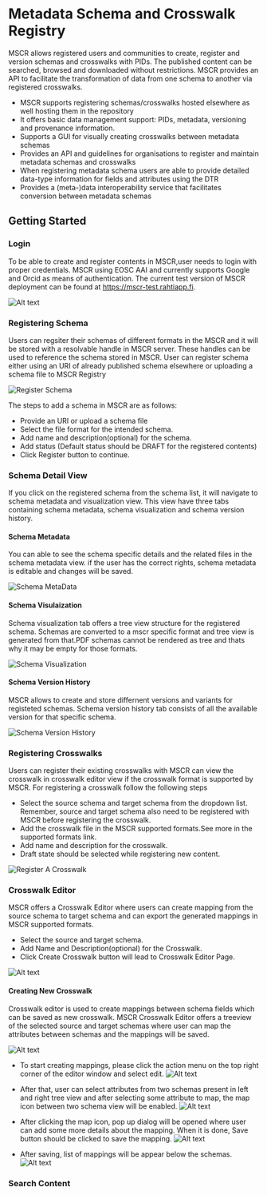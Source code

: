 # Metadata Schema and Crosswalk Registry
MSCR allows registered users and communities to create, register and version schemas and crosswalks with PIDs. The published content can be searched, browsed and downloaded without restrictions. MSCR provides an API to facilitate the transformation of data from one schema to another via registered crosswalks. 

- MSCR supports registering schemas/crosswalks hosted elsewhere as well hosting them in the repository
- It offers basic data management support: PIDs, metadata, versioning and provenance information.
- Supports a GUI for visually creating crosswalks between metadata schemas
- Provides an API and guidelines for organisations to register and maintain metadata schemas and crosswalks
- When registering metadata schema users are able to provide detailed data-type information for fields and attributes using the DTR
- Provides a (meta-)data interoperability service that facilitates conversion between metadata schemas

## Getting Started

### Login
To be able to create and register contents in MSCR,user needs to login with proper credentials. MSCR using EOSC AAI and currently supports Google and Orcid as means of authentication. The current test version of MSCR deployment can be found at https://mscr-test.rahtiapp.fi.

![Alt text](mscr_home.png)


### Registering Schema
Users can regsiter their schemas of different formats in the MSCR and it will be stored with a resolvable handle in MSCR server. These handles can be used to reference the schema stored in MSCR. User can register schema either using an URI of already published schema elsewhere or uploading a schema file to MSCR Registry

![Register Schema](register-schema.png)

The steps to add a schema in MSCR are as follows:

- Provide an URI or upload a schema file
- Select the file format for the intended schema.
- Add name and description(optional) for the schema.
- Add status (Default status should be DRAFT for the registered contents)
- Click Register button to continue.

### Schema Detail View
If you click on the registered schema from the schema list, it will navigate to schema metadata and visualization view. This view have three tabs containing schema metadata, schema visualization and schema version history.

#### Schema Metadata 
You can able to see the schema specific details and the related files in the schema metadata view. if the user has the correct rights, schema metadata is editable and changes will be saved.

![Schema MetaData](schema-metadata.png)

#### Schema Visulaization
Schema visualization tab offers a tree view structure for the registered schema. Schemas are converted to a mscr specific format and tree view is generated from that.PDF schemas cannot be rendered as tree and thats why it may be empty for those formats.

![Schema Visualization](schema-visualization.png)

#### Schema Version History
MSCR allows to create and store differnent versions and variants for registeted schemas. Schema version history tab consists of all the available version for that specific schema.

![Schema Version History](version-history.png)

### Registering Crosswalks
Users can register their existing crosswalks with MSCR can view the crosswalk in crosswalk editor view if the crosswalk format is supported by MSCR. For registering a crosswalk follow the following steps

- Select the source schema and target schema from the dropdown list. Remember, source and target schema also need to be registered with MSCR before registering the crosswalk.
- Add the crosswalk file in the MSCR supported formats.See more in the supported formats link.
- Add name and description for the crosswalk.
- Draft state should be selected while registering new content.

![Register A Crosswalk](<Register Crosswalk.png>)

### Crosswalk Editor
MSCR offers a Crosswalk Editor where users can create mapping from the source schema to target schema and can export the generated mappings in MSCR supported formats.

- Select the source and target schema.
- Add Name and Description(optional) for the Crosswalk. 
- Click Create Crosswalk button will lead to Crosswalk Editor Page.

 ![Alt text](create_crosswalk-1.png)
 

#### Creating New Crosswalk
Crosswalk editor is used to create mappings between schema fields which can be saved as new crosswalk. MSCR Crosswalk Editor offers a treeview of the selected source and target schemas where user can map the attributes between schemas and the mappings will be saved. 

![Alt text](<crosswalk editor.png>)

- To start creating mappings, please click the action menu on the top right corner of the editor window and select edit.
![Alt text](edit_crosswalk.png)


 - After that, user can select attributes from two schemas present in left and right tree view and after selecting some attribute to map, the map icon between two schema view will be enabled.
![Alt text](create_mapping.png)


- After clicking the map icon, pop up dialog will be opened where user can add some more details about the mapping. When it is done, Save button should be clicked to save the mapping. 
![Alt text](edit_mapping.png)


- After saving, list of mappings will be appear below the schemas.
![Alt text](mapping_list.png)






### Search Content

